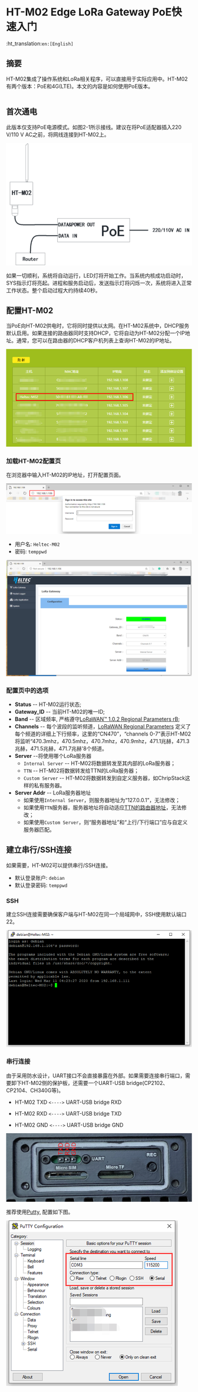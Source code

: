 # HT-M02 Edge LoRa Gateway PoE快速入门
:ht_translation:`en:[English]`
## 摘要

HT-M02集成了操作系统和LoRa相关程序，可以直接用于实际应用中。HT-M02有两个版本：PoE和4G(LTE)。本文的内容是如何使用PoE版本。

``` Note:: 首次通电前，请确保天线已正确安装在适当的位置。标准天线本身不防水。如需长期在室外使用，建议用塑料薄膜适当遮挡天线部分。

```

## 首次通电

此版本仅支持PoE电源模式。如图2-1所示接线。建议在将PoE适配器插入220 V/110 V AC之前，将网线连接到HT-M02上。

![](img/quick_start_poe/01.png)

如果一切顺利，系统将自动运行，LED灯将开始工作。当系统内核成功启动时，SYS指示灯将亮起。进程和服务启动后，发送指示灯将闪烁一次，系统将进入正常工作状态。整个启动过程大约持续40秒。

## 配置HT-M02

当PoE向HT-M02供电时，它将同时提供以太网。在HT-M02系统中，DHCP服务默认启用。如果连接的路由器同时支持DHCP，它将自动为HT-M02分配一个IP地址。通常，您可以在路由器的DHCP客户机列表上查询HT-M02的IP地址。

![](img/quick_start_poe/02.png)

### 加载HT-M02配置页

在浏览器中输入HT-M02的IP地址，打开配置页面。

![](img/quick_start_poe/03.png)

- 用户名: `Heltec-M02`
- 密码: `temppwd`

![](img/quick_start_poe/04.png)

### 配置页中的选项

- **Status** -- HT-M02运行状态;
- **Gateway_ID** -- 当前HT-M02的唯一ID;
- **Band** -- 区域频率, 严格遵守[LoRaWAN™ 1.0.2 Regional Parameters rB](https://resource.heltec.cn/download/LoRaWANRegionalParametersv1.0.2_final_1944_1.pdf);
- **Channels** -- 每个波段的监听频道，[LoRaWAN Regional Parameters](https://resource.heltec.cn/download/LoRaWANRegionalParametersv1.0.2_final_1944_1.pdf) 定义了每个频道的详细上下行频率，这里的“CN470”，“channels 0-7”表示HT-M02将监听“470.3mhz，470.5mhz，470.7mhz，470.9mhz，471.1兆赫，471.3兆赫，471.5兆赫，471.7兆赫'8个频道。
- **Server** --将使用哪个LoRa服务器
  - `Internal Server` -- HT-M02将数据转发至其内部的LoRa服务器；
  - `TTN` -- HT-M02将数据转发给TTN的LoRa服务器；
  - `Custom Server` -- HT-M02将数据转发到自定义服务器，如ChripStack这样的私有服务器。
- **Server Addr** -- LoRa服务器地址
  - 如果使用`Internal Server`，则服务器地址为“127.0.0.1”，无法修改；
  - 如果使用`TTN`服务器，服务器地址将自动适应[TTN的路由器地址](https://www.thethingsnetwork.org/docs/gateways/packet-forwarder/semtech-udp.html#router-addresses)，无法修改；
  - 如果使用`Custom Server`，则“服务器地址”和“上行/下行端口”应与自定义服务器匹配。

## 建立串行/SSH连接

如果需要，HT-M02可以提供串行/SSH连接。

- 默认登录账户: `debian`
- 默认登录密码: `temppwd`

### SSH

建立SSH连接需要确保客户端与HT-M02在同一个局域网中，SSH使用默认端口22。

![](img/quick_start_poe/05.png)

### 串行连接

由于采用防水设计，UART接口不会直接暴露在外部。如果需要连接串行端口，需要卸下HT-M02侧的保护板，还需要一个UART-USB bridge(CP2102、CP2104、CH340G等)。

- HT-M02 TXD `<---->` UART-USB bridge RXD

- HT-M02 RXD `<---->` UART-USB bridge TXD

- HT-M02 GND `<---->` UART-USB bridge GND

![](img/quick_start_poe/06.png)

推荐使用[Putty,](https://putty.org/) 配置如下图。

![](img/quick_start_poe/07.png)